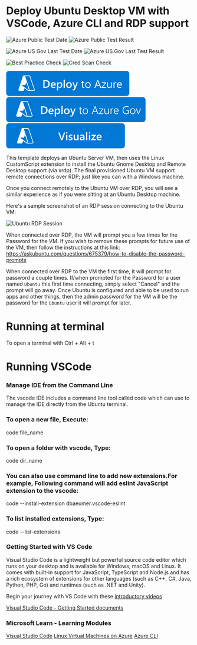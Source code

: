 # Deploy Ubuntu Desktop VM with VSCode, Azure CLI and RDP support

![Azure Public Test Date](https://azurequickstartsservice.blob.core.windows.net/badges/demos/ubuntu-desktop-gnome-rdp/PublicLastTestDate.svg)
![Azure Public Test Result](https://azurequickstartsservice.blob.core.windows.net/badges/demos/ubuntu-desktop-gnome-rdp/PublicDeployment.svg)

![Azure US Gov Last Test Date](https://azurequickstartsservice.blob.core.windows.net/badges/demos/ubuntu-desktop-gnome-rdp/FairfaxLastTestDate.svg)
![Azure US Gov Last Test Result](https://azurequickstartsservice.blob.core.windows.net/badges/demos/ubuntu-desktop-gnome-rdp/FairfaxDeployment.svg)

![Best Practice Check](https://azurequickstartsservice.blob.core.windows.net/badges/demos/ubuntu-desktop-gnome-rdp/BestPracticeResult.svg)
![Cred Scan Check](https://azurequickstartsservice.blob.core.windows.net/badges/demos/ubuntu-desktop-gnome-rdp/CredScanResult.svg)

[![Deploy To Azure](https://raw.githubusercontent.com/Azure/azure-quickstart-templates/master/1-CONTRIBUTION-GUIDE/images/deploytoazure.svg?sanitize=true)](https://portal.azure.com/#create/Microsoft.Template/uri/https%3A%2F%2Fraw.githubusercontent.com%2Fhellkama%2Fazure-quickstart-templates%2Fmaster%2Fdemos%2Fubuntu-desktop-gnome-rdp%2Fazuredeploy.json)  
[![Deploy To Azure US Gov](https://raw.githubusercontent.com/Azure/azure-quickstart-templates/master/1-CONTRIBUTION-GUIDE/images/deploytoazuregov.svg?sanitize=true)](https://portal.azure.us/#create/Microsoft.Template/uri/https%3A%2F%2Fraw.githubusercontent.com%2FAzure%2Fazure-quickstart-templates%2Fmaster%2Fdemos%2Fubuntu-desktop-gnome-rdp%2Fazuredeploy.json)
[![Visualize](https://raw.githubusercontent.com/Azure/azure-quickstart-templates/master/1-CONTRIBUTION-GUIDE/images/visualizebutton.svg?sanitize=true)](http://armviz.io/#/?load=https%3A%2F%2Fraw.githubusercontent.com%2FAzure%2Fazure-quickstart-templates%2Fmaster%2Fdemos%2Fubuntu-desktop-gnome-rdp%2Fazuredeploy.json)

This template deploys an Ubuntu Server VM, then uses the Linux CustomScript extension to install the Ubuntu Gnome Desktop and Remote Desktop support (via xrdp). The final provisioned Ubuntu VM support remote connections over RDP; just like you can with a Windows machine.

Once you connect remotely to the Ubuntu VM over RDP, you will see a similar experience as if you were sitting at an Ubuntu Desktop machine.

Here's a sample screenshot of an RDP session connecting to the Ubuntu VM:

![Ubuntu RDP Session](images/Ubuntu-RDP-Session.png "Ubuntu RDP Session")

When connected over RDP, the VM will prompt you a few times for the Password for the VM. If you wish to remove these prompts for future use of the VM, then follow the instructions at this link: <https://askubuntu.com/questions/675379/how-to-disable-the-password-prompts>

When connected over RDP to the VM the first time, it will prompt for password a couple times. If/when prompted for the Password for a user named `Ubuntu` this first time connecting, simply select "Cancel" and the prompt will go away. Once Ubuntu is configured and able to be used to run apps and other things, then the admin password for the VM will be the password for the `Ubuntu` user it will prompt for later.

# Running at terminal 

To open a terminal with Ctrl + Alt + t

# Running VSCode

### Manage IDE from the Command Line
The vscode IDE includes a command line tool called code which can use to manage the IDE directly from the Ubuntu terminal.

### To open a new file, Execute:
code file_name

### To open a folder with vscode, Type:
code dir_name

### You can also use command line to add new extensions.For example, Following command will add eslint JavaScript extension to the vscode:
code --install-extension dbaeumer.vscode-eslint

### To list installed extensions, Type:
code --list-extensions

### Getting Started with VS Code

Visual Studio Code is a lightweight but powerful source code editor which runs on your desktop and is available for Windows, macOS and Linux. It comes with built-in support for JavaScript, TypeScript and Node.js and has a rich ecosystem of extensions for other languages (such as C++, C#, Java, Python, PHP, Go) and runtimes (such as .NET and Unity). 

Begin your journey with VS Code with these [introductory videos](https://code.visualstudio.com/docs/introvideos/overview)

[Visual Studio Code - Getting Started documents](https://code.visualstudio.com/docs)

### Microsoft Learn - Learning Modules

[Visual Studio Code](https://docs.microsoft.com/en-us/learn/browse/?term=Visual%20Studio%20Code)
[Linux Virtual Machines on Azure](https://docs.microsoft.com/en-us/learn/browse/?term=Linux%20Virtual%20Machine)
[Azure CLI](https://docs.microsoft.com/en-us/learn/browse/?term=Azure%20CLI)


